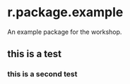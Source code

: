 # r.package.example


An example package for the workshop.

## this is a test

### this is a second test